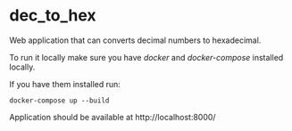 # dec_to_hex

Web application that can converts decimal numbers to hexadecimal.

To run it locally make sure you have *docker* and *docker-compose* installed locally.

If you have them installed run:

```docker-compose up --build```

Application should be available at http://localhost:8000/
